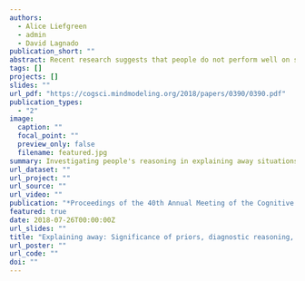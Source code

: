 ```yaml
---
authors:
  - Alice Liefgreen
  - admin
  - David Lagnado
publication_short: ""
abstract: Recent research suggests that people do not perform well on some of the most crucial components of causal reasoning: probabilistic independence, diagnostic reasoning, and explaining away. Despite this, it remains unclear what contexts would affect people’s reasoning in these domains. In the present study we investigated the influence of manipulating priors of causes and structural complexity of Causal Bayesian Networks (CBNs) on the above components. Overall we found that participants largely accepted the priors and understood probabilistic independence, but engaged in inaccurate diagnostic reasoning and insufficient explaining away behavior. Moreover, the effect of manipulating priors on participants’ performance in diagnostic reasoning and explaining away was significantly larger in a structurally less complex CBN than in a structurally more complex CBN.
tags: []
projects: []
slides: ""
url_pdf: "https://cogsci.mindmodeling.org/2018/papers/0390/0390.pdf"
publication_types:
  - "2"
image:
  caption: ""
  focal_point: ""
  preview_only: false
  filename: featured.jpg
summary: Investigating people's reasoning in explaining away situations by manipulating the priors of causes and the structural complexity of the causal Baeysian networks.
url_dataset: ""
url_project: ""
url_source: ""
url_video: ""
publication: "*Proceedings of the 40th Annual Meeting of the Cognitive Science Society*"
featured: true
date: 2018-07-26T00:00:00Z
url_slides: ""
title: "Explaining away: Significance of priors, diagnostic reasoning, and structural complexity"
url_poster: ""
url_code: ""
doi: ""
---
```


